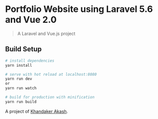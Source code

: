 # Portfolio Website using Laravel 5.6 and Vue 2.0

> A Laravel and Vue.js project

## Build Setup

``` bash
# install dependencies
yarn install

# serve with hot reload at localhost:8080
yarn run dev 
or
yarn run watch

# build for production with minification
yarn run build
```

A project of [Khandaker Akash](http://khandakerakash.xyz/).
